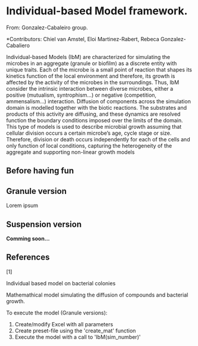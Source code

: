 # Individual-based Model framework.

From: Gonzalez-Cabaleiro group.

*Contributors: Chiel van Amstel, Eloi Martinez-Rabert, Rebeca Gonzalez-Cabaliero

Individual-based Models (IbM) are characterized for simulating the microbes in an aggregate (granule or biofilm) as a discrete entity with unique traits. Each of the microbe is a small point of reaction that shapes its kinetics function of the local environment and therefore, its growth is affected by the activity of the microbes in the surroundings. Thus, IbM consider the intrinsic interaction between diverse microbes, either a positive (mutualism, syntrophism…) or negative (competition, ammensalism…) interaction. Diffusion of components across the simulation domain is modelled together with the biotic reactions. The substrates and products of this activity are diffusing, and these dynamics are resolved function the boundary conditions imposed over the limits of the domain. This type of models is used to describe microbial growth assuming that cellular division occurs a certain microbe’s age, cycle stage or size. Therefore, division or death occurs independently for each of the cells and only function of local conditions, capturing the heterogeneity of the aggregate and supporting non-linear growth models

## Before having fun



## Granule version

Lorem ipsum

## Suspension version

**Comming soon...**

## References

[1] 

Individual based model on bacterial colonies

Mathemathical model simulating the diffusion of compounds and bacterial growth.

To execute the model (Granule versions):

1. Create/modify Excel with all parameters
2. Create preset-file using the 'create_mat' function
3. Execute the model with a call to 'IbM(sim_number)'
